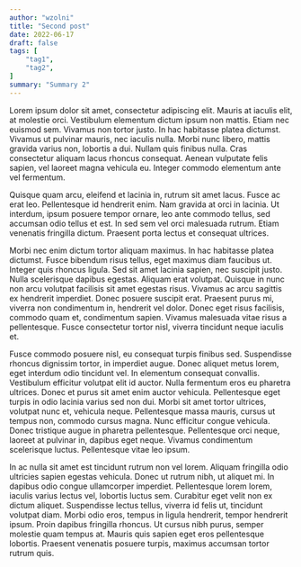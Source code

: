 ```yaml
---
author: "wzolni"
title: "Second post"
date: 2022-06-17
draft: false
tags: [
    "tag1",
    "tag2",
]
summary: "Summary 2"
---
```


Lorem ipsum dolor sit amet, consectetur adipiscing elit. Mauris at iaculis elit, at molestie orci. Vestibulum elementum dictum ipsum non mattis. Etiam nec euismod sem. Vivamus non tortor justo. In hac habitasse platea dictumst. Vivamus ut pulvinar mauris, nec iaculis nulla. Morbi nunc libero, mattis gravida varius non, lobortis a dui. Nullam quis finibus nulla. Cras consectetur aliquam lacus rhoncus consequat. Aenean vulputate felis sapien, vel laoreet magna vehicula eu. Integer commodo elementum ante vel fermentum.

Quisque quam arcu, eleifend et lacinia in, rutrum sit amet lacus. Fusce ac erat leo. Pellentesque id hendrerit enim. Nam gravida at orci in lacinia. Ut interdum, ipsum posuere tempor ornare, leo ante commodo tellus, sed accumsan odio tellus et est. In sed sem vel orci malesuada rutrum. Etiam venenatis fringilla dictum. Praesent porta lectus et consequat ultrices.

Morbi nec enim dictum tortor aliquam maximus. In hac habitasse platea dictumst. Fusce bibendum risus tellus, eget maximus diam faucibus ut. Integer quis rhoncus ligula. Sed sit amet lacinia sapien, nec suscipit justo. Nulla scelerisque dapibus egestas. Aliquam erat volutpat. Quisque in nunc non arcu volutpat facilisis sit amet egestas risus. Vivamus ac arcu sagittis ex hendrerit imperdiet. Donec posuere suscipit erat. Praesent purus mi, viverra non condimentum in, hendrerit vel dolor. Donec eget risus facilisis, commodo quam et, condimentum sapien. Vivamus malesuada vitae risus a pellentesque. Fusce consectetur tortor nisl, viverra tincidunt neque iaculis et.

Fusce commodo posuere nisl, eu consequat turpis finibus sed. Suspendisse rhoncus dignissim tortor, in imperdiet augue. Donec aliquet metus lorem, eget interdum odio tincidunt vel. In elementum consequat convallis. Vestibulum efficitur volutpat elit id auctor. Nulla fermentum eros eu pharetra ultrices. Donec et purus sit amet enim auctor vehicula. Pellentesque eget turpis in odio lacinia varius sed non dui. Morbi sit amet tortor ultrices, volutpat nunc et, vehicula neque. Pellentesque massa mauris, cursus ut tempus non, commodo cursus magna. Nunc efficitur congue vehicula. Donec tristique augue in pharetra pellentesque. Pellentesque orci neque, laoreet at pulvinar in, dapibus eget neque. Vivamus condimentum scelerisque luctus. Pellentesque vitae leo ipsum.

In ac nulla sit amet est tincidunt rutrum non vel lorem. Aliquam fringilla odio ultricies sapien egestas vehicula. Donec ut rutrum nibh, ut aliquet mi. In dapibus odio congue ullamcorper imperdiet. Pellentesque lorem lorem, iaculis varius lectus vel, lobortis luctus sem. Curabitur eget velit non ex dictum aliquet. Suspendisse lectus tellus, viverra id felis ut, tincidunt volutpat diam. Morbi odio eros, tempus in ligula hendrerit, tempor hendrerit ipsum. Proin dapibus fringilla rhoncus. Ut cursus nibh purus, semper molestie quam tempus at. Mauris quis sapien eget eros pellentesque lobortis. Praesent venenatis posuere turpis, maximus accumsan tortor rutrum quis.